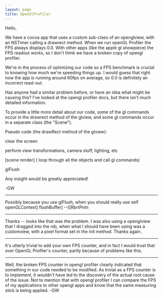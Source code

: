 ```yaml
---
layout: page
title: OpenGlProfiler
---
```




Hello,

We have a cocoa app that uses a custom sub-class of an openglview,  with an NSTimer calling a drawrect method.  When we run openGL Profiler the FPS always displays 0.0.  With other apps (like the apple gl showpiece) the FPS readout works,  so I don't think we have a broken copy of opengl profiler.

We're in the process of optimizing our code so a FPS benchmark is crucial to knowing how much we're speeding things up.  I would guess that right now the app is running around 60fps on average,  so 0.0 is definitely an incorrect read-out.

Has anyone had a similar problem before,  or have an idea what might be causing this?  I've looked at the opengl profiler docs,  but there isn't much detailed information.

To provide a little more detail about our code,  some of the gl commands occur in the drawrect method of the glview,  and some gl commands occur in a separate class (the "Scene").  

Pseudo code (the drawRect method of the glview):

clear the screen

perform view transformations,  camera stuff,  lighting,  etc

[scene render] ( loop through all the objects and call gl commands)


glFlush


Any insight would be greatly appreciated!

-GW

----
Possibly because you use glFlush, when you should really use self openGLContext] flushBuffer] --[[RbrtPntn

----
Thanks -- looks like that was the problem.  I was also using a openglview that I dragged into the nib,  when what I should have been using was a customview,  with a pixel format set in the init method.  Thanks again.

----
It's utterly trivial to add your own FPS counter, and in fact I would trust that over OpenGL Profiler's counter, partly because of problems like this.

----
Well,  the broken FPS counter in opengl profiler clearly indicated that something in our code needed to be modified.  As trivial as a FPS counter is to implement,  it wouldn't have led to the discovery of the actual root cause of the issue. Not to mention that with opengl profiler I can compare the FPS of my applications to other opengl apps and know that the same measuring stick is being applied. -GW

